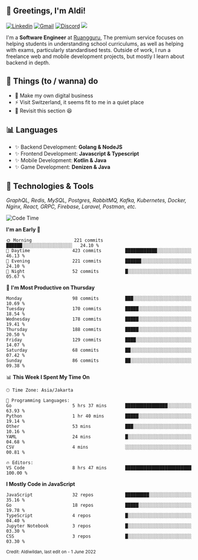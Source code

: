 <!-- Greetings -->
## 👋 Greetings, I'm Aldi!

<!-- Social Media -->
[![Linkedin](https://img.shields.io/badge/-aldiwildan-blue?style=flat&logo=Linkedin&logoColor=white)](https://www.linkedin.com/in/aldiwildan/)
[![Gmail](https://img.shields.io/badge/-aldiwild77@gmail.com-c14438?style=flat&logo=Gmail&logoColor=white)](mailto:aldiwild77@gmail.com)
[![Discord](https://img.shields.io/badge/-Chroma-5663F7?style=flat&logo=Discord&logoColor=white)](https://discord.gg/BUxraQ8)
![](https://komarev.com/ghpvc/?username=aldiwildan77&label=Visitor&color=2bbc8a)

<!-- Introduction -->
I'm a **Software Engineer** at [Ruangguru](https://ruangguru.com), The premium service focuses on helping students in understanding school curriculums, as well as helping with exams, particularly standardised tests. Outside of work, I run a freelance web and mobile development projects, but mostly I learn about backend in depth.

## 📃 Things (to / wanna) do
- 🐝 Make my own digital business
- ⚡ Visit Switzerland, it seems fit to me in a quiet place
- 🌱 Revisit this section 😆

## 📊 Languages
- ✨ Backend Development: **Golang & NodeJS**
- ✨ Frontend Development: **Javascript & Typescript**
- ✨ Mobile Development: **Kotlin & Java**
- ✨ Game Development: **Denizen & Java**

## 🔧 Technologies & Tools
*GraphQL, Redis, MySQL, Postgres, RabbitMQ, Kafka, Kubernetes, Docker, Nginx, React, GRPC, Firebase, Laravel, Postman, etc.*

<!--START_SECTION:waka-->
![Code Time](http://img.shields.io/badge/Code%20Time-1%2C080%20hrs%201%20min-blue)

**I'm an Early 🐤** 

```text
🌞 Morning                221 commits         ██████░░░░░░░░░░░░░░░░░░░   24.10 % 
🌆 Daytime                423 commits         ████████████░░░░░░░░░░░░░   46.13 % 
🌃 Evening                221 commits         ██████░░░░░░░░░░░░░░░░░░░   24.10 % 
🌙 Night                  52 commits          █░░░░░░░░░░░░░░░░░░░░░░░░   05.67 % 
```
📅 **I'm Most Productive on Thursday** 

```text
Monday                   98 commits          ███░░░░░░░░░░░░░░░░░░░░░░   10.69 % 
Tuesday                  170 commits         █████░░░░░░░░░░░░░░░░░░░░   18.54 % 
Wednesday                178 commits         █████░░░░░░░░░░░░░░░░░░░░   19.41 % 
Thursday                 188 commits         █████░░░░░░░░░░░░░░░░░░░░   20.50 % 
Friday                   129 commits         ████░░░░░░░░░░░░░░░░░░░░░   14.07 % 
Saturday                 68 commits          ██░░░░░░░░░░░░░░░░░░░░░░░   07.42 % 
Sunday                   86 commits          ██░░░░░░░░░░░░░░░░░░░░░░░   09.38 % 
```


📊 **This Week I Spent My Time On** 

```text
🕑︎ Time Zone: Asia/Jakarta

💬 Programming Languages: 
Go                       5 hrs 37 mins       ████████████████░░░░░░░░░   63.93 % 
Python                   1 hr 40 mins        █████░░░░░░░░░░░░░░░░░░░░   19.14 % 
Other                    53 mins             ███░░░░░░░░░░░░░░░░░░░░░░   10.16 % 
YAML                     24 mins             █░░░░░░░░░░░░░░░░░░░░░░░░   04.68 % 
CSV                      4 mins              ░░░░░░░░░░░░░░░░░░░░░░░░░   00.81 % 

🔥 Editors: 
VS Code                  8 hrs 47 mins       █████████████████████████   100.00 % 
```

**I Mostly Code in JavaScript** 

```text
JavaScript               32 repos            █████████░░░░░░░░░░░░░░░░   35.16 % 
Go                       18 repos            █████░░░░░░░░░░░░░░░░░░░░   19.78 % 
TypeScript               4 repos             █░░░░░░░░░░░░░░░░░░░░░░░░   04.40 % 
Jupyter Notebook         3 repos             █░░░░░░░░░░░░░░░░░░░░░░░░   03.30 % 
CSS                      3 repos             █░░░░░░░░░░░░░░░░░░░░░░░░   03.30 % 
```




<!--END_SECTION:waka-->

<sub>Credit: Aldiwildan, last edit on - 1 June 2022</sub>
